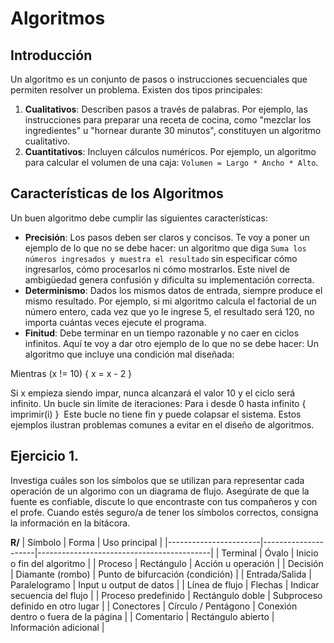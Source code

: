 # Algoritmos

## Introducción

Un algoritmo es un conjunto de pasos o instrucciones secuenciales que permiten resolver un problema.
Existen dos tipos principales:

1. **Cualitativos**: Describen pasos a través de palabras. Por ejemplo, las instrucciones para preparar una receta de cocina, como "mezclar los ingredientes" u "hornear durante 30 minutos", constituyen un algoritmo cualitativo.
2. **Cuantitativos**: Incluyen cálculos numéricos. Por ejemplo, un algoritmo para calcular el volumen de una caja: `Volumen = Largo * Ancho * Alto`.

## Características de los Algoritmos

Un buen algoritmo debe cumplir las siguientes características:

- **Precisión**: Los pasos deben ser claros y concisos. Te voy a poner un ejemplo de lo que no se debe hacer: un algoritmo que diga `Suma los números ingresados y muestra el resultado` sin especificar cómo ingresarlos, cómo procesarlos ni cómo mostrarlos. Este nivel de ambigüedad genera confusión y dificulta su implementación correcta.
- **Determinismo**: Dados los mismos datos de entrada, siempre produce el mismo resultado. Por ejemplo, si mi algoritmo calcula el factorial de un número entero, cada vez que yo le ingrese 5, el resultado será 120, no importa cuántas veces ejecute el programa.
- **Finitud**: Debe terminar en un tiempo razonable y no caer en ciclos infinitos. Aquí te voy a dar otro ejemplo de lo que no se debe hacer: Un algoritmo que incluye una condición mal diseñada:

Mientras (x != 10) { x = x - 2 }


Si x empieza siendo impar, nunca alcanzará el valor 10 y el ciclo será infinito. 
Un bucle sin límite de iteraciones: 
Para i desde 0 hasta infinito { imprimir(i) }
​
Este bucle no tiene fin y puede colapsar el sistema.
Estos ejemplos ilustran problemas comunes a evitar en el diseño de algoritmos.


## Ejercicio 1.

Investiga cuáles son los símbolos que se utilizan para representar cada operación de un algorimo con un diagrama de flujo. Asegúrate de que la fuente es confiable, discute lo que encontraste con tus compañeros y con el profe. Cuando estés seguro/a de tener los símbolos correctos, consigna la información en la bitácora.

**R/**
 | Símbolo               | Forma               | Uso principal                            |
|-----------------------|---------------------|-------------------------------------------|
| Terminal              | Óvalo    | Inicio o fin del algoritmo                |
| Proceso               | Rectángulo          | Acción u operación                        |
| Decisión              | Diamante (rombo)    | Punto de bifurcación (condición)          |
| Entrada/Salida        | Paralelogramo       | Input u output de datos                   |
| Línea de flujo        | Flechas             | Indicar secuencia del flujo               |
| Proceso predefinido   | Rectángulo doble    | Subproceso definido en otro lugar         |
| Conectores            | Círculo / Pentágono | Conexión dentro o fuera de la página      |
| Comentario  | Rectángulo abierto  | Información adicional                     |


